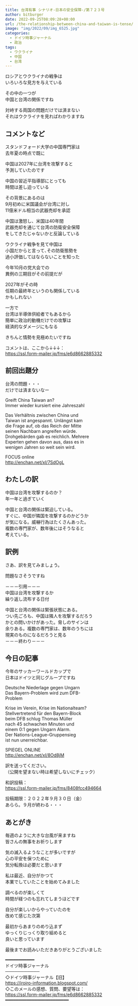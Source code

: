 ```yaml
---
title: 台湾有事 シナリオ-日本の安全保障-/第７２３号
author: bitburger
date: 2022-09-25T08:09:28+00:00
url: /the-relationship-between-china-and-taiwan-is-tense/
image: "img/2022/09/img_6525.jpg"
categories:
  - ドイツ時事ジャーナル
  - 政治
tags:
  - ウクライナ
  - 中国
  - 台湾
---
```

ロシアとウクライナの戦争は  
いろいろな見方を与えている

その中の一つが  
中国と台湾の関係ですね

対峙する両国の問題だけでは済まない  
それはウクライナを見ればわかりますね

## コメントなど 

スタンドフォード大学の中国専門家は  
去年夏の時点で既に

中国は2027年に台湾を攻撃すると  
予測していたのです

中国の習近平指導部にとっても  
時間は差し迫っている

その背景にあるのは  
9月初めに米国議会が台湾に対し  
11億米ドル相当の武器売却を承認

中国は激怒し、米国は40年間  
武器売却を通じて台湾の防衛安全保障  
をしてきたじゃないかと反論している

ウクライナ戦争を見て中国は  
小国だからと言って､その防衛態勢を  
過小評価してはならないことを知った

今年10月の党大会での  
異例の三期目がその前提だが

2027年がその時  
任期の最終年というのも関係している  
かもしれない

一方で  
台湾は半導体供給者でもあるから  
簡単に政治的動機だけでの攻撃は  
経済的なダメージにもなる

きちんと情勢を見極めたいですね

コメントは、ここから↓↓↓：  
<https://ssl.form-mailer.jp/fms/e6d8662885332>

## 前回出題分 

台湾の問題・・・  
だけでは済まないなー

Greift China Taiwan an?  
Immer wieder kursiert eine Jahreszahl

Das Verhältnis zwischen China und  
Taiwan ist angespannt. Unlängst kam  
die Frage auf, ob das Reich der Mitte  
seinen Nachbarn angreifen würde.  
Drohgebärden gab es reichlich. Mehrere  
Experten gehen davon aus, dass es in  
wenigen Jahren so weit sein wird.

FOCUS online  
<http://enchan.net/xl/7SdOgL>

## わたしの訳 

中国は台湾を攻撃するのか？  
年一年と過ぎていく

中国と台湾の関係は緊迫している。  
すぐに、中国が隣国を攻撃するのかどうか  
が気になる。威嚇行為はたくさんあった。  
複数の専門家が、数年後にはそうなると  
考えている。

## 訳例 

さあ、訳を見てみましょう。

問題なさそうですね

－－－引用－－－  
中国は台湾を攻撃するか  
繰り返し流布する日付

中国と台湾の関係は緊張状態にある。  
つい先ごろも、中国は隣人を攻撃するだろう  
かとの問いかけがあった。脅しのサインは  
余りある。複数の専門家は、数年のうちには  
現実のものになるだろうと見る  
－－－終わり－－－

## 今日の記事 

今年のサッカーワールドカップで  
日本はドイツと同じグループですね

Deutsche Niederlage gegen Ungarn  
Das Bayern-Problem wird zum DFB-  
Problem

Krise im Verein, Krise im Nationalteam?  
Stellvertretend für den Bayern-Block  
beim DFB schlug Thomas Müller  
nach 45 schwachen Minuten und  
einem 0:1 gegen Ungarn Alarm.  
Der Nations-League-Gruppensieg  
ist nun unerreichbar.

SPIEGEL ONLINE  
<http://enchan.net/xl/8Od8jM>

訳を送ってください。  
（公開を望まない時は希望しないにチェック）

和訳投稿：  
<https://ssl.form-mailer.jp/fms/8408fcc494664>

投稿期限：２０２２年９月３０日（金）  
あらら。９月が終わる・・・

## あとがき 

毎週のように大きな台風が来ますね  
皆さんの無事をお祈りします

気の滅入るようなことが多いですが  
心の平安を保つために  
気分転換は必要だと思います

私は最近、自分がかつて  
本業でしていたことを始めてみました

調べるのが楽しくて  
時間が経つのも忘れてしまうほどです

自分が楽しいからやっていたのを  
改めて感じた次第

最初からあまりのめり込まず  
ゆっくりじっくり取り組めると  
良いと思っています

最後までお読みいただきありがとうございました

━━━━━━━━━━━  
ドイツ時事ジャーナル  
───────────  
◇ドイツ時事ジャーナル【旧】  
<https://iroiro-information.blogspot.com/>  
◇このメールの感想、質問、要望等は：  
<https://ssl.form-mailer.jp/fms/e6d8662885332>  
━━━━━━━━━━━━━━━━━━━━━━━━